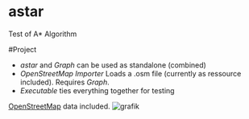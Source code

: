 # astar
Test of A* Algorithm

#Project

- *astar* and *Graph* can be used as standalone (combined)
- *OpenStreetMap Importer* Loads a .osm file (currently as ressource included). Requires *Graph*.
- *Executable* ties everything together for testing

[OpenStreetMap](https://www.openstreetmap.org/) data included.
![grafik](https://user-images.githubusercontent.com/13404778/167040930-1a216ecb-c36d-4a19-8afc-310c06d2784e.png)
